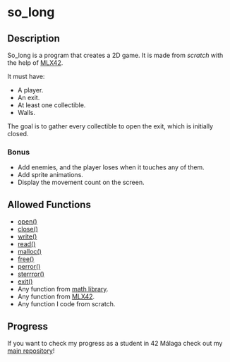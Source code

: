 # so_long

## Description

So_long is a program that creates a 2D game. It is made from _scratch_ with the
help of [MLX42](https://github.com/codam-coding-college/MLX42/tree/da6e42050b299e61aa2d96e5f08ac178c000514c).

It must have:

- A player.
- An exit.
- At least one collectible.
- Walls.

The goal is to gather every collectible to open the exit, which is initially
closed.

### Bonus

- Add enemies, and the player loses when it touches any of them.
- Add sprite animations.
- Display the movement count on the screen.

## Allowed Functions

- [open()](https://www.man7.org/linux/man-pages/man2/open.2.html)
- [close()](https://www.man7.org/linux/man-pages/man2/close.2.html)
- [write()](https://man7.org/linux/man-pages/man2/write.2.html)
- [read()](https://www.man7.org/linux/man-pages/man2/read.2.html)
- [malloc()](https://www.man7.org/linux/man-pages/man3/malloc.3.html)
- [free()](https://www.man7.org/linux/man-pages/man3/free.3p.html)
- [perror()](https://www.man7.org/linux/man-pages/man3/perror.3.html)
- [sterrror()](https://www.man7.org/linux/man-pages/man3/strerror.3.html)
- [exit()](https://www.man7.org/linux/man-pages/man3/exit.3.html)
- Any function from [math library](https://man7.org/linux/man-pages/man0/math.h.0p.html).
- Any function from [MLX42](https://github.com/codam-coding-college/MLX42/tree/da6e42050b299e61aa2d96e5f08ac178c000514c).
- Any function I code from scratch.

## Progress

If you want to check my progress as a student in 42 Málaga check out my [main repository](https://github.com/SrVariable/42Malaga)!
